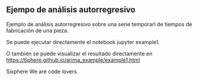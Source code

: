 
## Ejempo de análisis autorregresivo 

Ejemplo de análisis autorregresivo sobre una serie temporarl de tiempos de fabricación de una pieza.

Se puede ejecutar directamente el notebook jupyter example1.

O también se puede visualizar el resultado directamente en https://6phere.github.io/arima_example/example1.html

Sixphere
We are code lovers

